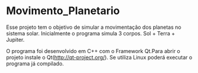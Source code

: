 Movimento_Planetario
====================

Esse projeto tem o objetivo de simular a movimentação dos planetas no sistema solar. 
Inicialmente o programa simula 3 corpos. Sol + Terra + Jupiter.

O programa foi desenvolvido em C++ com o Framework Qt.Para abrir o projeto instale 
o Qt(http://qt-project.org/). Se utiliza Linux poderá executar o programa já compilado.
